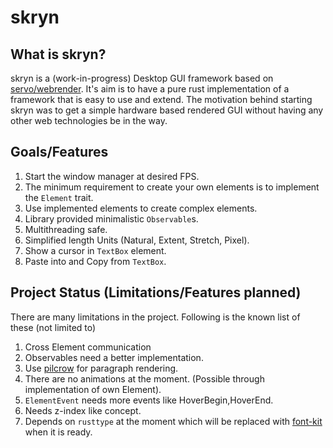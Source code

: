 # skryn

## What is skryn?

skryn is a (work-in-progress) Desktop GUI framework based on [servo/webrender](https://github.com/servo/webrender). It's aim is to have a pure rust implementation of a framework that is easy to use and extend. The motivation behind starting skryn was to get a simple hardware based rendered GUI without having any other web technologies be in the way.

## Goals/Features

1. Start the window manager at desired FPS.
2. The minimum requirement to create your own elements is to implement the `Element` trait.
3. Use implemented elements to create complex elements.
4. Library provided minimalistic `Observable`s. 
5. Multithreading safe.
6. Simplified length Units (Natural, Extent, Stretch, Pixel).
7. Show a cursor in `TextBox` element.
8. Paste into and Copy from `TextBox`.

## Project Status (Limitations/Features planned)

There are many limitations in the project. Following is the known list of these (not limited to)

1. Cross Element communication
2. Observables need a better implementation.
3. Use [pilcrow](https://github.com/pcwalton/pilcrow) for paragraph rendering.
4. There are no animations at the moment. (Possible through implementation of own Element).
5. `ElementEvent` needs more events like HoverBegin,HoverEnd.
6. Needs z-index like concept.
7. Depends on `rusttype` at the moment which will be replaced with [font-kit](https://github.com/pcwalton/font-kit) when it is ready.
